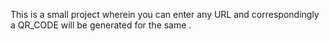 This is a small project wherein you can enter any URL and correspondingly a QR_CODE will be generated for the same .

